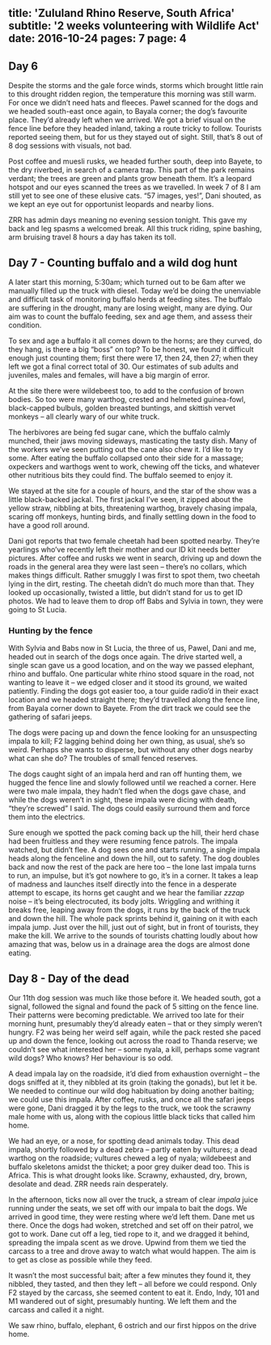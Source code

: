 title: 'Zululand Rhino Reserve, South Africa'
subtitle: '2 weeks volunteering with Wildlife Act'
date: 2016-10-24
pages: 7
page: 4
---

## Day 6

Despite the storms and the gale force winds, storms which brought little rain to this drought ridden region, the temperature this morning was still warm. For once we didn’t need hats and fleeces. Paweł scanned for the dogs and we headed south-east once again, to Bayala corner; the dog’s favourite place. They’d already left when we arrived. We got a brief visual on the fence line before they headed inland, taking a route tricky to follow. Tourists reported seeing them, but for us they stayed out of sight. Still, that’s 8 out of 8 dog sessions with visuals, not bad.

Post coffee and muesli rusks, we headed further south, deep into Bayete, to the dry riverbed, in search of a camera trap. This part of the park remains verdant; the trees are green and plants grow beneath them. It’s a leopard hotspot and our eyes scanned the trees as we travelled. In week 7 of 8 I am still yet to see one of these elusive cats. “57 images, yes!”, Dani shouted, as we kept an eye out for opportunist leopards and nearby lions.

ZRR has admin days meaning no evening session tonight. This gave my back and leg spasms a welcomed break. All this truck riding, spine bashing, arm bruising travel 8 hours a day has taken its toll.

## Day 7 - Counting buffalo and a wild dog hunt

A later start this morning, 5:30am; which turned out to be 6am after we manually filled up the truck with diesel. Today we’d be doing the unenviable and difficult task of monitoring buffalo herds at feeding sites. The buffalo are suffering in the drought, many are losing weight, many are dying. Our aim was to count the buffalo feeding, sex and age them, and assess their condition.

To sex and age a buffalo it all comes down to the horns; are they curved, do they hang, is there a big “boss” on top? To be honest, we found it difficult enough just counting them; first there were 17, then 24, then 27; when they left we got a final correct total of 30. Our estimates of sub adults and juveniles, males and females, will have a big margin of error.

At the site there were wildebeest too, to add to the confusion of brown bodies. So too were many warthog, crested and helmeted guinea-fowl, black-capped bulbuls, golden breasted buntings, and skittish vervet monkeys – all clearly wary of our white truck.

The herbivores are being fed sugar cane, which the buffalo calmly munched, their jaws moving sideways, masticating the tasty dish. Many of the workers we’ve seen putting out the cane also chew it. I’d like to try some. After eating the buffalo collapsed onto their side for a massage; oxpeckers and warthogs went to work, chewing off the ticks, and whatever other nutritious bits they could find. The buffalo seemed to enjoy it.

We stayed at the site for a couple of hours, and the star of the show was a little black-backed jackal. The first jackal I’ve seen, it zipped about the yellow straw, nibbling at bits, threatening warthog, bravely chasing impala, scaring off monkeys, hunting birds, and finally settling down in the food to have a good roll around.

Dani got reports that two female cheetah had been spotted nearby. They’re yearlings who’ve recently left their mother and our ID kit needs better pictures. After coffee and rusks we went in search, driving up and down the roads in the general area they were last seen – there’s no collars, which makes things difficult. Rather smuggly I was first to spot them, two cheetah lying in the dirt, resting. The cheetah didn’t do much more than that. They looked up occasionally, twisted a little, but didn’t stand for us to get ID photos. We had to leave them to drop off Babs and Sylvia in town, they were going to St Lucia.

### Hunting by the fence

With Sylvia and Babs now in St Lucia, the three of us, Pawel, Dani and me, headed out in search of the dogs once again. The drive started well, a single scan gave us a good location, and on the way we passed elephant, rhino and buffalo. One particular white rhino stood square in the road, not wanting to leave it – we edged closer and it stood its ground, we waited patiently. Finding the dogs got easier too, a tour guide radio’d in their exact location and we headed straight there; they’d travelled along the fence line, from Bayala corner down to Bayete. From the dirt track we could see the gathering of safari jeeps.

The dogs were pacing up and down the fence looking for an unsuspecting impala to kill; F2 lagging behind doing her own thing, as usual, she’s so weird. Perhaps she wants to disperse, but without any other dogs nearby what can she do? The troubles of small fenced reserves.

The dogs caught sight of an impala herd and ran off hunting them, we hugged the fence line and slowly followed until we reached a corner. Here were two male impala, they hadn’t fled when the dogs gave chase, and while the dogs weren’t in sight, these impala were dicing with death, “they’re screwed” I said. The dogs could easily surround them and force them into the electrics.

Sure enough we spotted the pack coming back up the hill, their herd chase had been fruitless and they were resuming fence patrols. The impala watched, but didn’t flee. A dog sees one and starts running, a single impala heads along the fenceline and down the hill,  out to safety. The dog doubles back and now the rest of the pack are here too – the lone last impala turns to run, an impulse, but it’s got nowhere to go, it’s in a corner. It takes a leap of madness and launches itself directly into the fence in a desperate attempt to escape, its horns get caught and we hear the familiar _zzzap_ noise – it’s being electrocuted, its body jolts. Wriggling and writhing it breaks free, leaping away from the dogs, it runs by the back of the truck and down the hill. The whole pack sprints behind it, gaining on it with each impala jump. Just over the hill, just out of sight, but in front of tourists, they make the kill. We arrive to the sounds of tourists chatting loudly about how amazing that was, below us in a drainage area the dogs are almost done eating.

## Day 8 - Day of the dead

Our 11th dog session was much like those before it. We headed south, got a signal, followed the signal and found the pack of 5 sitting on the fence line. Their patterns were becoming predictable. We arrived too late for their morning hunt, presumably they’d already eaten – that or they simply weren’t hungry. F2 was being her weird self again, while the pack rested she paced up and down the fence, looking out across the road to Thanda reserve; we couldn’t see what interested her – some nyala, a kill, perhaps some vagrant wild dogs? Who knows? Her behaviour is so odd.

A dead impala lay on the roadside, it’d died from exhaustion overnight – the dogs sniffed at it, they nibbled at its groin (taking the gonads), but let it be. We needed to continue our wild dog habituation by doing another baiting; we could use this impala. After coffee, rusks, and once all the safari jeeps were gone, Dani dragged it by the legs to the truck, we took the scrawny male home with us, along with the copious little black ticks that called him home.

We had an eye, or a nose, for spotting dead animals today. This dead impala, shortly followed by a dead zebra – partly eaten by vultures; a dead warthog on the roadside; vultures chewed a leg of nyala; wildebeest and buffalo skeletons amidst the thicket; a poor grey duiker dead too. This is Africa. This is what drought looks like. Scrawny, exhausted, dry, brown, desolate and dead. ZRR needs rain desperately.

In the afternoon, ticks now all over the truck, a stream of clear _impala_ juice running under the seats, we set off with our impala to bait the dogs. We arrived in good time, they were resting where we’d left them. Dane met us there. Once the dogs had woken, stretched and set off on their patrol, we got to work. Dane cut off a leg, tied rope to it, and we dragged it behind, spreading the impala scent as we drove. Upwind from them we tied the carcass to a tree and drove away to watch what would happen. The aim is to get as close as possible while they feed.

It wasn’t the most successful bait; after a few minutes they found it, they nibbled, they tasted, and then they left – all before we could respond. Only F2 stayed by the carcass, she seemed content to eat it. Endo, Indy, 101 and M1 wandered out of sight, presumably hunting. We left them and the carcass and called it a night.

We saw rhino, buffalo, elephant, 6 ostrich and our first hippos on the drive home.
